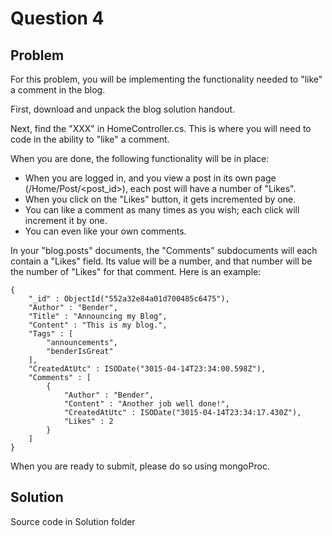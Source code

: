 # Question 4

## Problem

For this problem, you will be implementing the functionality needed to "like" a comment in the blog.

First, download and unpack the blog solution handout.

Next, find the "XXX" in HomeController.cs. This is where you will need to code in the ability to "like" a comment.

When you are done, the following functionality will be in place:

* When you are logged in, and you view a post in its own page (/Home/Post/<post_id>), each post will have a number of "Likes".
* When you click on the "Likes" button, it gets incremented by one.
* You can like a comment as many times as you wish; each click will increment it by one.
* You can even like your own comments.

In your "blog.posts" documents, the "Comments" subdocuments will each contain a "Likes" field. Its value will be a number, and that number will be the number of "Likes" for that comment. Here is an example:
```
{
    "_id" : ObjectId("552a32e84a01d700485c6475"),
    "Author" : "Bender",
    "Title" : "Announcing my Blog",
    "Content" : "This is my blog.",
    "Tags" : [
        "announcements",
        "benderIsGreat"
    ],
    "CreatedAtUtc" : ISODate("3015-04-14T23:34:00.598Z"),
    "Comments" : [
        {
            "Author" : "Bender",
            "Content" : "Another job well done!",
            "CreatedAtUtc" : ISODate("3015-04-14T23:34:17.430Z"),
            "Likes" : 2
        }
    ]
}
```
When you are ready to submit, please do so using mongoProc.
## Solution
Source code in Solution folder
